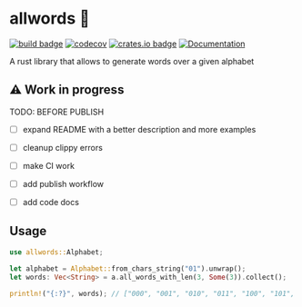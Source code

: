 # allwords 🦀

[![build badge](https://github.com/lmammino/allwords/workflows/Rust/badge.svg)](https://github.com/lmammino/allwords/actions?query=workflow%3ARust)
[![codecov](https://codecov.io/gh/lmammino/allwords/branch/master/graph/badge.svg)](https://codecov.io/gh/lmammino/allwords)
[![crates.io badge](https://img.shields.io/crates/v/allwords.svg)](https://crates.io/crates/allwords)
[![Documentation](https://docs.rs/allwords/badge.svg)](https://docs.rs/allwords)

A rust library that allows to generate words over a given alphabet

## ⚠️  Work in progress

TODO: BEFORE PUBLISH

  - [ ] expand README with a better description and more examples
  - [ ] cleanup clippy errors
  - [ ] make CI work
  - [ ] add publish workflow
  - [ ] add code docs


## Usage

```rust
use allwords::Alphabet;

let alphabet = Alphabet::from_chars_string("01").unwrap();
let words: Vec<String> = a.all_words_with_len(3, Some(3)).collect();

println!("{:?}", words); // ["000", "001", "010", "011", "100", "101", "110", "111"]
```
